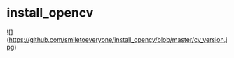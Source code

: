 # install_opencv

![] 
(https://github.com/smiletoeveryone/install_opencv/blob/master/cv_version.jpg)
